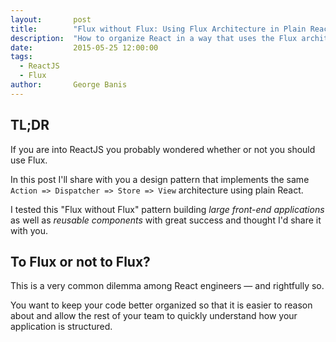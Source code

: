 ```yaml
---
layout:       post
title:        "Flux without Flux: Using Flux Architecture in Plain React"
description:  "How to organize React in a way that uses the Flux architecture without a Flux library."
date:         2015-05-25 12:00:00
tags:
  - ReactJS
  - Flux
author:       George Banis
---
```


## TL;DR

If you are into ReactJS you probably wondered whether or not you should use Flux.

In this post I'll share with you a design pattern that implements the same `Action => Dispatcher => Store => View` architecture using plain React.

I tested this "Flux without Flux" pattern building *large front-end applications* as well as *reusable components* with great success and thought I'd share it with you.

## To Flux or not to Flux?

This is a very common dilemma among React engineers &mdash; and rightfully so.

You want to keep your code better organized so that it is easier to reason about and allow the rest of your team to quickly understand how your application is structured.
